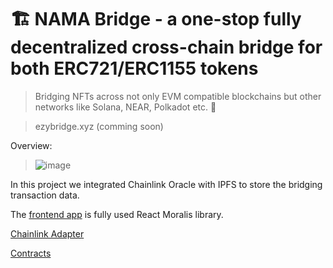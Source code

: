 # 🏗 NAMA Bridge - a one-stop fully decentralized cross-chain bridge for both ERC721/ERC1155 tokens

> Bridging NFTs across not only EVM compatible blockchains but other networks like Solana, NEAR, Polkadot etc. 🚀

> ezybridge.xyz (comming soon)

Overview:

> ![image](https://user-images.githubusercontent.com/79720925/140848254-23c6d310-98b6-4839-bd3e-428bba8f2535.png)

In this project we integrated Chainlink Oracle with IPFS to store the bridging transaction data.

The [frontend app](interface) is fully used React Moralis library.

[Chainlink Adapter](adapter)

[Contracts](contract)
